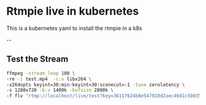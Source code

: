 # Rtmpie live in kubernetes
This is a kubernetes yaml to install the rtmpie in a k8s 


--

## Test the Stream
```bash
ffmpeg -stream_loop 100 \
-re -i test.mp4  -c:v libx264 \
-x264opts keyint=30:min-keyint=30:scenecut=-1 -tune zerolatency \
-s 1280x720 -b:v 1400k -bufsize 2800k \
-f flv "rtmp://localhost/live/test?key=36117624b8e547028d2aec40d1c5b035"
```


